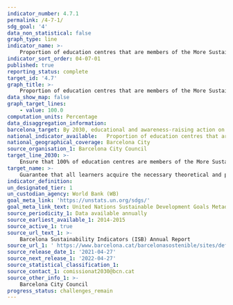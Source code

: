 ```yaml
---
indicator_number: 4.7.1
permalink: /4-7-1/
sdg_goal: '4'
data_non_statistical: false
graph_type: line
indicator_name: >-
    Proportion of education centres that are members of the More Sustainable Schools network (including, nursery, infant, primary, compulsory-secondary (ESO), vocational training, special, higher-secondary and adult schools)
indicator_sort_order: 04-07-01
published: true
reporting_status: complete
target_id: '4.7'
graph_title: >-
    Proportion of education centres that are members of the More Sustainable Schools network (including, nursery, infant, primary, compulsory-secondary (ESO), vocational training, special, higher-secondary and adult schools)
data_show_map: false
graph_target_lines:
    - value: 100.0
computation_units: Percentage
data_disaggregation_information: 
barcelona_target: By 2030, educational and awareness-raising action on sustainable development and human rights will be available at all education centres
national_indicator_available:   Proportion of education centres that are members of the More Sustainable Schools network (including, nursery, infant, primary, compulsory-secondary (ESO), vocational training, special, higher-secondary and adult schools)
national_geographical_coverage: Barcelona City
source_organisation_1: Barcelona City Council
target_line_2030: >-
    Ensure that 100% of education centres are members of the More Sustainable Schools network
target_name: >-
    Guarantee that all learners acquire the necessary theoretical and practical knowledge to promote sustainable development, among other things, through education for sustainable development and adopting sustainable lifestyles, human rights, gender equality, promoting a culture of peace and non-violence, global citizenship, and appreciation of cultural diversity and the contribution of culture to sustainable development
indicator_definition:
un_designated_tier: 1
un_custodian_agency: World Bank (WB)
goal_meta_link: 'https://unstats.un.org/sdgs/'
goal_meta_link_text: United Nations Sustainable Development Goals Metadata (pdf 894kB)
source_periodicity_1: Data available annually
source_earliest_available_1: 2014-2015
source_active_1: true
source_url_text_1: >-
    Barcelona Sustainability Indicators (ISB) Annual Report 
source_url_1: ' https://www.barcelona.cat/barcelonasostenible/sites/default/files/Indicadors/Indicadors2018/2018_informe_indicadors_sostenibilitat-bcn_0.pdf'
source_release_date_1: '2021-04-27'
source_next_release_1: '2022-04-27'
source_statistical_classification_1: 
source_contact_1: comissionat2030@bcn.cat
source_other_info_1: >-
    Barcelona City Council
progress_status: challenges_remain
---
```

